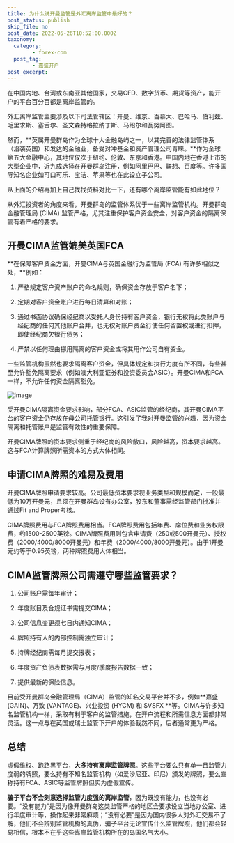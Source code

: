 ```yaml
---
title: 为什么说开曼监管是外汇离岸监管中最好的？
post_status: publish
skip_file: no
post_date: 2022-05-26T10:52:00.000Z
taxonomy:
  category:
        - forex-com
  post_tag:
        - 嘉盛开户
post_excerpt: 
---
```

在中国内地、台湾或东南亚其他国家，交易CFD、数字货币、期货等资产，能开户的平台百分百都是离岸监管的。

外汇离岸监管主要涉及以下司法管辖区：开曼、维京、百慕大、巴哈马、伯利兹、毛里求斯、塞舌尔、圣文森特格拉纳丁斯、马绍尔和瓦努阿图。

然而，**英属开曼群岛作为全球十大金融岛屿之一，以其完善的法律监管体系（沿袭英国）和发达的金融业，备受对冲基金和资产管理公司青睐。**作为全球第五大金融中心，其地位仅次于纽约、伦敦、东京和香港。中国内地在香港上市的大型企业中，近九成选择在开曼群岛注册，例如阿里巴巴、联想、百度等。许多国际知名企业如可口可乐、宝洁、苹果等也在此设立子公司。

从上面的介绍再加上自己找找资料对比一下，还有哪个离岸监管能有如此地位？

从外汇投资者的角度来看，开曼群岛的监管体系优于一些离岸监管机构。开曼群岛金融管理局 (CIMA) 监管严格，尤其注重保护客户资金安全，对客户资金的隔离保管有着严格的要求。

## 开曼CIMA监管媲美英国FCA

**在保障客户资金方面，开曼CIMA与英国金融行为监管局 (FCA) 有许多相似之处，**例如：

1. 严格规定客户资产账户的命名规则，确保资金存放于客户名下；

1. 定期对客户资金账户进行每日清算和对账；

1. 通过书面协议确保经纪商以受托人身份持有客户资金，银行无权将此类账户与经纪商的任何其他账户合并，也无权对账户资金行使任何留置权或进行扣押，即使经纪商欠银行债务；

1. 严禁以任何理由挪用隔离的客户资金或将其用作公司自有资金。

一些监管机构虽然也要求隔离客户资金，但具体规定和执行力度有所不同，有些甚至允许豁免隔离要求（例如澳大利亚证券和投资委员会ASIC）。开曼CIMA和FCA一样，不允许任何资金隔离豁免。

![Image](https://prod-files-secure.s3.us-west-2.amazonaws.com/39ed1227-6d7d-4570-be36-9ccd4a2c4241/bd849744-3fcb-4a37-8312-357962c8f065/image.png?X-Amz-Algorithm=AWS4-HMAC-SHA256&X-Amz-Content-Sha256=UNSIGNED-PAYLOAD&X-Amz-Credential=ASIAZI2LB4666XGGYMFC%2F20250701%2Fus-west-2%2Fs3%2Faws4_request&X-Amz-Date=20250701T101355Z&X-Amz-Expires=3600&X-Amz-Security-Token=IQoJb3JpZ2luX2VjENj%2F%2F%2F%2F%2F%2F%2F%2F%2F%2FwEaCXVzLXdlc3QtMiJHMEUCIQCvKkJ9bG0X9rxWYTu%2FdYVw6qdFvYIH35pLpTiiCoCv5gIgdMZFEJ0KLp4wcgQt%2FZggz0KCq1EIlmLgVeGKv2pm%2FgIqiAQI0f%2F%2F%2F%2F%2F%2F%2F%2F%2F%2FARAAGgw2Mzc0MjMxODM4MDUiDHl5k0P6kZMGri9iVSrcAxHq%2BzohdDLeGQmBA5nRkf8p3jRKj31%2B07gMO5Oq0wBWPNTf0ATpF8lghSVz2aihLyy9%2BpeyVSo8oRTfvDQ0sSbDYtN7BSNMHoMRg3R%2FNCTzWC52UvuiZsoq2Yth3w4%2Brv4gQC0xk6bTI5M%2FmRoJS71NPJYyYt6jFf0QF1vZkE%2ByJLeZndPWTemeVTWRcSV%2BgGwQrPBZJd%2FHcupfkh9J3fYoXfChnWFV4BTGqa5sA3jXKdhMKZW2fXKW%2FP7AV2uvCsH3qASCRbCu7D5t74KNY7%2BifDPE097OtRKx49y%2FJEs2Tr8JBBpFln9eQrxE7E1w3yxuTF6deLaBdbPmBIL%2B%2BkoRsgqmzAxN%2F51BxbRuBhD0ysfYbPco0jYck5rbv9XG650c4L2As8X5MGneYEn8HXhnaGi4yap5BE%2BgU9BaQCgQlLWKzgsSonnbTPFFRqHqUOIFTyCnPHz6GSpSPbkiXGyBZEFATXfHbPFjvV59L0%2BbQ91jkWAHLYzK7Qraz1Q%2BlZaGCItHKduaNTE0c2YBwjqcS3BBm0eCbK1898RRwqtnBen6i6bjh16fTqHYnZplDvOOOwhrCVY%2BuGyXEQ402btRfrPNK6AC%2FWo%2By4ETLLQJcuZsBcakLPrhIQHzMJyyjsMGOqUB5Wora%2BHQV5NdAl%2FzoWjN%2FXDi2v5Xym9qvWTh%2FCGTP5mdIdeQY6XwYTzegEGTEYfuSmnmgZd0bOFhudXBNeT2eyKJkfgsr%2BpzcWgLJNBRpeJyx%2B1jETvNawKsy2FSSerGaK9By75SOUB1V8oT9P2pPa1xW0PyyTr%2B%2Fdnfh7yfHBD8QI5B38fTYBnKo2%2FMZk0%2Fo9a9D%2FUAbPW9TMw8JmMaOBzALBoK&X-Amz-Signature=8dc2714629d3d7c7e6e67b85b8adc09a1e0582d87b761ea335e44131f987a462&X-Amz-SignedHeaders=host&x-amz-checksum-mode=ENABLED&x-id=GetObject)

受开曼CIMA隔离资金要求影响，部分FCA、ASIC监管的经纪商，其开曼CIMA平台的客户资金仍存放在母公司托管银行。这引发了我对开曼监管的兴趣，因为资金隔离和托管账户是监管有效性的重要保障。

开曼CIMA牌照的资本要求侧重于经纪商的风险敞口，风险越高，资本要求越高。这与FCA计算牌照所需资本的方式大体相同。

## **申请CIMA牌照的难易及费用**

开曼CIMA牌照申请要求较高。公司最低资本要求视业务类型和规模而定，一般最低为10万开曼元，且须在开曼群岛设有办公室，股东和董事需经监管部门批准并通过Fit and Proper考核。

CIMA牌照费用与FCA牌照费用相当。FCA牌照费用包括年费、席位费和业务权限费，约1500-2500英镑。CIMA牌照费用则包含申请费（250或500开曼元）、授权费（2000/4000/8000开曼元）和年费（2000/4000/8000开曼元）。由于1开曼元约等于0.95英镑，两种牌照费用大体相当。

## CIMA监管牌照公司需遵守哪些监管要求？

1. 公司账户需每年审计；

1. 年度账目及合规证书需提交CIMA；

1. 公司信息变更须七日内通知CIMA；

1. 牌照持有人的内部控制需独立审计；

1. 持牌经纪商需每月提交报表；

1. 年度资产负债表数据需与月度/季度报告数据一致；

1. 提供最新的保险信息。

目前受开曼群岛金融管理局（CIMA）监管的知名交易平台并不多，例如**嘉盛 (GAIN)、万致 (VANTAGE)、兴业投资 (HYCM) 和 SVSFX **等。CIMA与许多知名监管机构一样，采取有利于客户的监管措施，在开户流程和所需信息方面都非常灵活。这一点与在英国或瑞士监管下开户的体验截然不同，后者通常更为严格。

## 总结

虚假维权、跑路黑平台，**大多持有离岸监管牌照**。这些平台要么只有单一且监管力度弱的牌照，要么持有不知名监管机构（如爱沙尼亚、印尼）颁发的牌照，要么宣称持有FCA、ASIC等监管牌照但实为虚假宣传。

**骗子平台不会刻意选择监管力度强的离岸监管**，因为既没有能力，也没有必要。“没有能力”是因为像开曼群岛这类监管严格的地区会要求设立当地办公室、进行年度审计等，操作起来非常麻烦；“没有必要”是因为国内很多人对外汇交易不了解，他们不会辨别监管机构的真伪，骗子平台无论宣传什么监管牌照，他们都会轻易相信，根本不在乎这些离岸监管机构所在的岛国名气大小。